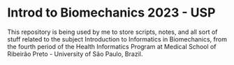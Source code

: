 # Introd to Biomechanics 2023 - USP
This repository is being used by me to store scripts, notes, and all sort of stuff related to the subject Introduction to Informatics in Biomechanics, from the fourth period of the Health Informatics Program at Medical School of Ribeirão Preto - University of São Paulo, Brazil.
